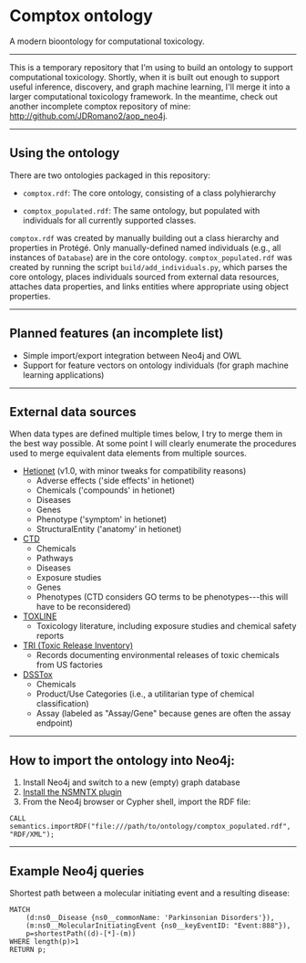 # Comptox ontology
A modern bioontology for computational toxicology.

- - -

This is a temporary repository that I'm using to build an ontology to support computational toxicology. Shortly, when it is built out enough to support useful inference, discovery, and graph machine learning, I'll merge it into a larger computational toxicology framework. In the meantime, check out another incomplete comptox repository of mine: http://github.com/JDRomano2/aop_neo4j.

- - -

## Using the ontology

There are two ontologies packaged in this repository:

- `comptox.rdf`: The core ontology, consisting of a class polyhierarchy

- `comptox_populated.rdf`: The same ontology, but populated with individuals for all currently supported classes.

`comptox.rdf` was created by manually building out a class hierarchy and properties in Protégé. Only manually-defined named individuals (e.g., all instances of `Database`) are in the core ontology. `comptox_populated.rdf` was created by running the script `build/add_individuals.py`, which parses the core ontology, places individuals sourced from external data resources, attaches data properties, and links entities where appropriate using object properties.

- - -

## Planned features (an incomplete list)

- Simple import/export integration between Neo4j and OWL
- Support for feature vectors on ontology individuals (for graph machine learning applications)

- - -

## External data sources

When data types are defined multiple times below, I try to merge them in the best way possible. At some point I will clearly enumerate the procedures used to merge equivalent data elements from multiple sources.

- [Hetionet](het.io) (v1.0, with minor tweaks for compatibility reasons)
  - Adverse effects ('side effects' in hetionet)
  - Chemicals ('compounds' in hetionet)
  - Diseases
  - Genes
  - Phenotype ('symptom' in hetionet)
  - StructuralEntity ('anatomy' in hetionet)
- [CTD](ctdbase.org)
  - Chemicals
  - Pathways
  - Diseases
  - Exposure studies
  - Genes
  - Phenotypes (CTD considers GO terms to be phenotypes---this will have to be reconsidered)
- [TOXLINE](https://toxnet.nlm.nih.gov/newtoxnet/toxline.htm)
  - Toxicology literature, including exposure studies and chemical safety reports
- [TRI (Toxic Release Inventory)](https://toxnet.nlm.nih.gov/newtoxnet/tri.htm)
  - Records documenting environmental releases of toxic chemicals from US factories
- [DSSTox](https://comptox.epa.gov/dashboard)
  - Chemicals
  - Product/Use Categories (i.e., a utilitarian type of chemical classification)
  - Assay (labeled as "Assay/Gene" because genes are often the assay endpoint)

- - -

## How to import the ontology into Neo4j:

1. Install Neo4j and switch to a new (empty) graph database
2. [Install the NSMNTX plugin](http://jbarrasa.github.io/neosemantics/#Install)
3. From the Neo4j browser or Cypher shell, import the RDF file:
```
CALL semantics.importRDF("file:///path/to/ontology/comptox_populated.rdf", "RDF/XML");
```

- - -

## Example Neo4j queries

Shortest path between a molecular initiating event and a resulting disease:
```
MATCH
	(d:ns0__Disease {ns0__commonName: 'Parkinsonian Disorders'}),
	(m:ns0__MolecularInitiatingEvent {ns0__keyEventID: "Event:888"}),
	p=shortestPath((d)-[*]-(m))
WHERE length(p)>1
RETURN p;
```